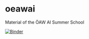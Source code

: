 # oeawai
Material of the ÖAW AI Summer School

[![Binder](https://mybinder.org/badge_logo.svg)](https://mybinder.org/v2/gh/WolfgangWaltenberger/oeawai/notebooks/master)
